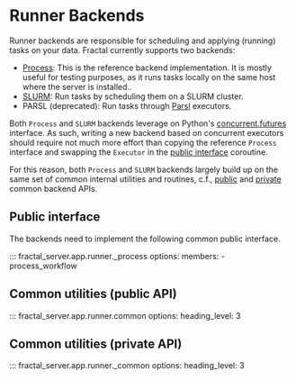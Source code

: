# Runner Backends

Runner backends are responsible for scheduling and applying (running) tasks on
your data. Fractal currently supports two backends:

* [Process](process.md):
    This is the reference backend implementation. It is mostly useful for
    testing purposes, as it runs tasks locally on the same host where the
    server is installed..
* [SLURM](slurm.md):
    Run tasks by scheduling them on a SLURM cluster.
* PARSL (deprecated):
    Run tasks through [Parsl](http://parsl-project.org/) executors.

Both `Process` and `SLURM` backends leverage on Python's
[concurrent.futures](https://docs.python.org/3/library/concurrent.futures.html)
interface. As such, writing a new backend based on concurrent executors should
require not much more effort than copying the reference `Process` interface
and swapping the `Executor` in the [public interface](#public-interface)
coroutine.

For this reason, both `Process` and `SLURM` backends largely build up on the
same set of common internal utilities and routines, c.f., [public](#common-utilities-public-api) and [private](#common-utilities-private-api) common backend APIs.

## Public interface

The backends need to implement the following common public interface.

::: fractal_server.app.runner._process
    options:
        members:
            - process_workflow

## Common utilities (public API)

::: fractal_server.app.runner.common
    options:
        heading_level: 3

## Common utilities (private API)

::: fractal_server.app.runner._common
    options:
        heading_level: 3
